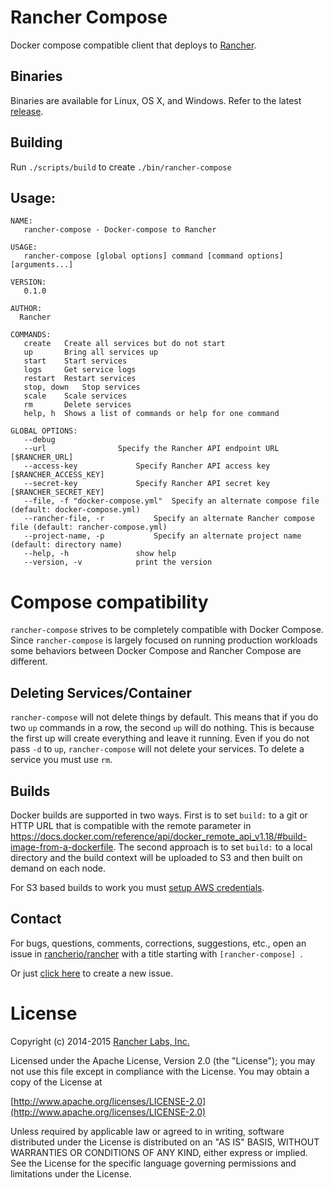 # Rancher Compose

Docker compose compatible client that deploys to [Rancher](https://github.com/rancherio/rancher).

## Binaries

Binaries are available for Linux, OS X, and Windows. Refer to the latest [release](https://github.com/rancherio/rancher-compose/releases).

## Building
Run `./scripts/build` to create `./bin/rancher-compose`

## Usage:

```
NAME:
   rancher-compose - Docker-compose to Rancher

USAGE:
   rancher-compose [global options] command [command options] [arguments...]

VERSION:
   0.1.0

AUTHOR:
  Rancher

COMMANDS:
   create	Create all services but do not start
   up		Bring all services up
   start	Start services
   logs		Get service logs
   restart	Restart services
   stop, down	Stop services
   scale	Scale services
   rm		Delete services
   help, h	Shows a list of commands or help for one command
   
GLOBAL OPTIONS:
   --debug				
   --url 				Specify the Rancher API endpoint URL [$RANCHER_URL]
   --access-key 			Specify Rancher API access key [$RANCHER_ACCESS_KEY]
   --secret-key 			Specify Rancher API secret key [$RANCHER_SECRET_KEY]
   --file, -f "docker-compose.yml"	Specify an alternate compose file (default: docker-compose.yml)
   --rancher-file, -r 			Specify an alternate Rancher compose file (default: rancher-compose.yml)
   --project-name, -p 			Specify an alternate project name (default: directory name)
   --help, -h				show help
   --version, -v			print the version
```

# Compose compatibility

`rancher-compose` strives to be completely compatible with Docker Compose.  Since `rancher-compose` is largely focused
on running production workloads some behaviors between Docker Compose and Rancher Compose are different.

## Deleting Services/Container

`rancher-compose` will not delete things by default.  This means that if you do two `up` commands in a row, the second `up` will
do nothing.  This is because the first up will create everything and leave it running.  Even if you do not pass `-d` to `up`,
`rancher-compose` will not delete your services.  To delete a service you must use `rm`.

## Builds

Docker builds are supported in two ways.  First is to set `build:` to a git or HTTP URL that is compatible with the remote parameter in https://docs.docker.com/reference/api/docker_remote_api_v1.18/#build-image-from-a-dockerfile.  The second approach is to set `build:` to a local directory and the build context will be uploaded to S3 and then built on demand on each node.

For S3 based builds to work you must [setup AWS credentials](https://github.com/aws/aws-sdk-go/#configuring-credentials).


## Contact
For bugs, questions, comments, corrections, suggestions, etc., open an issue in
 [rancherio/rancher](//github.com/rancherio/rancher/issues) with a title starting with `[rancher-compose] `.

Or just [click here](//github.com/rancherio/rancher/issues/new?title=%5Brancher-compose%5D%20) to create a new issue.

# License
Copyright (c) 2014-2015 [Rancher Labs, Inc.](http://rancher.com)

Licensed under the Apache License, Version 2.0 (the "License");
you may not use this file except in compliance with the License.
You may obtain a copy of the License at

[http://www.apache.org/licenses/LICENSE-2.0](http://www.apache.org/licenses/LICENSE-2.0)

Unless required by applicable law or agreed to in writing, software
distributed under the License is distributed on an "AS IS" BASIS,
WITHOUT WARRANTIES OR CONDITIONS OF ANY KIND, either express or implied.
See the License for the specific language governing permissions and
limitations under the License.

